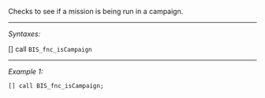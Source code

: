 Checks to see if a mission is being run in a campaign.


---
*Syntaxes:*

[] call `BIS_fnc_isCampaign`

---
*Example 1:*

```sqf
[] call BIS_fnc_isCampaign;
```
